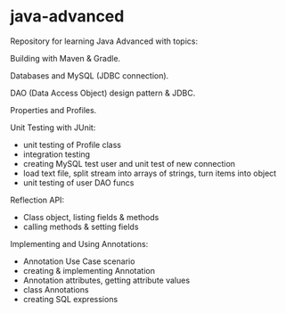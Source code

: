 # java-advanced
Repository for learning Java Advanced with topics:

Building with Maven & Gradle.

Databases and MySQL (JDBC connection).

DAO (Data Access Object) design pattern & JDBC.

Properties and Profiles.

Unit Testing with JUnit:
 - unit testing of Profile class
 - integration testing
 - creating MySQL test user and unit test of new connection
 - load text file, split stream into arrays of strings, turn items into object 
 - unit testing of user DAO funcs

Reflection API:
 - Class object, listing fields & methods
 - calling methods & setting fields	

Implementing and Using Annotations:
 - Annotation Use Case scenario
 - creating & implementing Annotation
 - Annotation attributes, getting attribute values
 - class Annotations
 - creating SQL expressions
